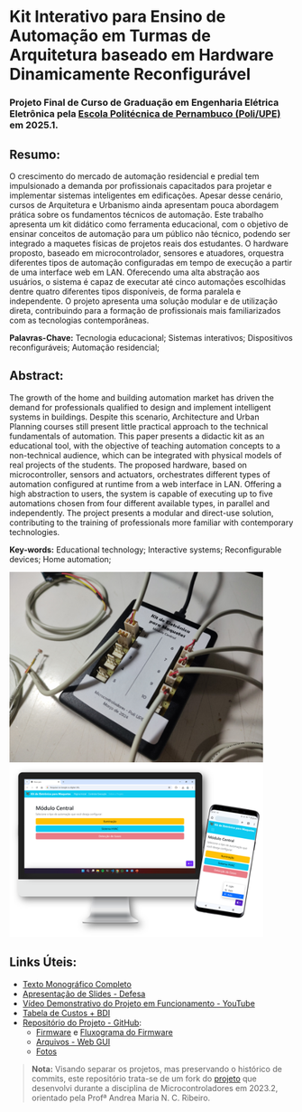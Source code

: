# Kit Interativo para Ensino de Automação em Turmas de Arquitetura baseado em Hardware Dinamicamente Reconfigurável
###  Projeto Final de Curso de Graduação em Engenharia Elétrica Eletrônica pela [Escola Politécnica de Pernambuco (Poli/UPE)](https://poli.br/) em 2025.1.

## Resumo:
O crescimento do mercado de automação residencial e predial tem impulsionado a demanda por profissionais capacitados para projetar e implementar sistemas inteligentes em edificações. Apesar desse cenário, cursos de Arquitetura e Urbanismo ainda apresentam pouca abordagem prática sobre os fundamentos técnicos de automação. Este trabalho apresenta um kit didático como ferramenta educacional, com o objetivo de ensinar conceitos de automação para um público não técnico, podendo ser integrado a maquetes físicas de projetos reais dos estudantes. O hardware proposto, baseado em microcontrolador, sensores e atuadores, orquestra diferentes tipos de automação configuradas em tempo de execução a partir de uma interface web em LAN. Oferecendo uma alta abstração aos usuários, o sistema é capaz de executar até cinco automações escolhidas dentre quatro diferentes tipos disponíveis, de forma paralela e independente. O projeto apresenta uma solução modular e de utilização direta, contribuindo para a formação de profissionais mais familiarizados com as tecnologias contemporâneas.

**Palavras-Chave:** Tecnologia educacional; Sistemas interativos; Dispositivos reconfiguráveis; Automação residencial;

## Abstract:
The growth of the home and building automation market has driven the demand for professionals qualified to design and implement intelligent systems in buildings. Despite this scenario, Architecture and Urban Planning courses still present little practical approach to the technical fundamentals of automation. This paper presents a didactic kit as an educational tool, with the objective of teaching automation concepts to a non-technical audience, which can be integrated with physical models of real projects of the students. The proposed hardware, based on microcontroller, sensors and actuators, orchestrates different types of automation configured at runtime from a web interface in LAN. Offering a high abstraction to users, the system is capable of executing up to five automations chosen from four different available types, in parallel and independently. The project presents a modular and direct-use solution, contributing to the training of professionals more familiar with contemporary technologies.

**Key-words:** Educational technology; Interactive systems; Reconfigurable devices; Home automation;

<img src="documentacao\img\Fotos\Montagem do Kit.jpg" alt="Visão Geral" width="450px"/>
<img src="documentacao\img\Web GUI\Web GUI.png" alt="Visão Geral" width="450px"/>

## Links Úteis:
- [Texto Monográfico Completo](https://drive.google.com/drive/folders/1Vp7jWpa_wb8d3-5_pR3qDvsxuBsfatM2?usp=sharing)
- [Apresentação de Slides - Defesa](https://drive.google.com/drive/folders/1Y9DD6ZYsuO3L4jx2YZfhMqfp-T-L15gw?usp=sharing)
- [Vídeo Demonstrativo do Projeto em Funcionamento - YouTube](https://youtu.be/_Y_bTkdbix0)
- [Tabela de Custos + BDI](https://docs.google.com/spreadsheets/d/e/2PACX-1vT7zG8s57LzWiqkcHG2m7nFv2OfG8MMRvZamC5CtMIS_zD_RT2X_nVPTGp8xNnkmQ/pubhtml?gid=1743629111&single=true)
- [Repositório do Projeto - GitHub](https://github.com/ArthurLCastro/PFC_UPE/):
    - [Firmware](./firmware_modulo_central/firmware_modulo_central.ino) e [Fluxograma do Firmware](./documentacao/img/Fluxogramas/Fluxograma%20do%20Firmware.png)
    - [Arquivos - Web GUI](./firmware_modulo_central/data/)
    - [Fotos](./documentacao/img/Fotos/)

>**Nota:** Visando separar os projetos, mas preservando o histórico de commits, este repositório trata-se de um fork do [projeto](https://github.com/Microcontroladores-UPE-2023-2/Projeto_uC_UPE) que desenvolvi durante a disciplina de Microcontroladores em 2023.2, orientado pela Profª Andrea Maria N. C. Ribeiro.

